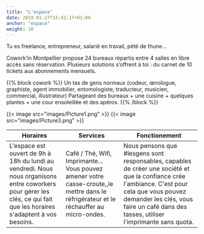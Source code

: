 ```yaml
---
title: "L'espace"
date: 2018-01-27T15:42:17+01:00
anchor: "espace"
weight: 10
---
```


Tu es freelance, entrepreneur, salarié en travail, pété de thune…

 
Cowork’in Montpellier propose 24 bureaux répartis entre 4 salles en libre accès sans réservation.
Plusieurs solutions s’offrent à toi : 
du carnet de 10 tickets aux abonnements mensuels.


{{% block cowork %}}
Un tas de gens normaux (codeur, œnologue, graphiste, agent immobilier, entomologiste, traducteur, musicien, commercial, illustrateur)
Partageant des bureaux + une cuisine + quelques plantes + une cour ensoleillée et des apéros.
{{% /block %}}

{{< image src="images/Picture1.png" >}}
{{< image src="images/Picture3.png" >}}

|Horaires|Services|Fonctionement
| ------------ | ------------ | ------------ |
|L'espace est ouvert de 9h à 18h du lundi au vendredi. Nous nous organisons entre coworkers pour gérer les clés, ce qui fait que les horaires s'adaptent à vos besoins. | Café / Thé, Wifi, Imprimante... Vous pouvez amener votre casse-croute,,le mettre dans le réfrigérateur et le réchauffer au micro-ondes. | Nous pensons que #lesgens sont responsables, capables de créer une société et que la confiance crée l'ambiance. C'est pour cela que vous pouvez demander les clés, vous faire un café dans des tasses, utiliser l'imprimante sans quota.


 